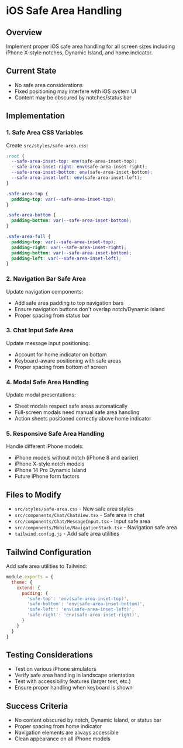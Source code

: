 # iOS Safe Area Handling

## Overview
Implement proper iOS safe area handling for all screen sizes including iPhone X-style notches, Dynamic Island, and home indicator.

## Current State
- No safe area considerations
- Fixed positioning may interfere with iOS system UI
- Content may be obscured by notches/status bar

## Implementation

### 1. Safe Area CSS Variables
Create `src/styles/safe-area.css`:
```css
:root {
  --safe-area-inset-top: env(safe-area-inset-top);
  --safe-area-inset-right: env(safe-area-inset-right);
  --safe-area-inset-bottom: env(safe-area-inset-bottom);
  --safe-area-inset-left: env(safe-area-inset-left);
}

.safe-area-top {
  padding-top: var(--safe-area-inset-top);
}

.safe-area-bottom {
  padding-bottom: var(--safe-area-inset-bottom);
}

.safe-area-full {
  padding-top: var(--safe-area-inset-top);
  padding-right: var(--safe-area-inset-right);
  padding-bottom: var(--safe-area-inset-bottom);
  padding-left: var(--safe-area-inset-left);
}
```

### 2. Navigation Bar Safe Area
Update navigation components:
- Add safe area padding to top navigation bars
- Ensure navigation buttons don't overlap notch/Dynamic Island
- Proper spacing from status bar

### 3. Chat Input Safe Area
Update message input positioning:
- Account for home indicator on bottom
- Keyboard-aware positioning with safe areas
- Proper spacing from bottom of screen

### 4. Modal Safe Area Handling
Update modal presentations:
- Sheet modals respect safe areas automatically
- Full-screen modals need manual safe area handling
- Action sheets positioned correctly above home indicator

### 5. Responsive Safe Area Handling
Handle different iPhone models:
- iPhone models without notch (iPhone 8 and earlier)
- iPhone X-style notch models
- iPhone 14 Pro Dynamic Island
- Future iPhone form factors

## Files to Modify
- `src/styles/safe-area.css` - New safe area styles
- `src/components/Chat/ChatView.tsx` - Safe area in chat
- `src/components/Chat/MessageInput.tsx` - Input safe area
- `src/components/Mobile/NavigationStack.tsx` - Navigation safe area
- `tailwind.config.js` - Add safe area utilities

## Tailwind Configuration
Add safe area utilities to Tailwind:
```javascript
module.exports = {
  theme: {
    extend: {
      padding: {
        'safe-top': 'env(safe-area-inset-top)',
        'safe-bottom': 'env(safe-area-inset-bottom)',
        'safe-left': 'env(safe-area-inset-left)',
        'safe-right': 'env(safe-area-inset-right)',
      }
    }
  }
}
```

## Testing Considerations
- Test on various iPhone simulators
- Verify safe area handling in landscape orientation
- Test with accessibility features (larger text, etc.)
- Ensure proper handling when keyboard is shown

## Success Criteria
- No content obscured by notch, Dynamic Island, or status bar
- Proper spacing from home indicator
- Navigation elements are always accessible
- Clean appearance on all iPhone models